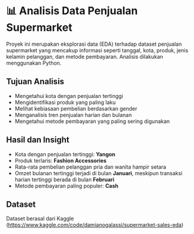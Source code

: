 # 📊 Analisis Data Penjualan Supermarket

Proyek ini merupakan eksplorasi data (EDA) terhadap dataset penjualan supermarket yang mencakup informasi seperti tanggal, kota, produk, jenis kelamin pelanggan, dan metode pembayaran. Analisis dilakukan menggunakan Python.

## Tujuan Analisis
- Mengetahui kota dengan penjualan tertinggi
- Mengidentifikasi produk yang paling laku
- Melihat kebiasaan pembelian berdasarkan gender
- Menganalisis tren penjualan harian dan bulanan
- Mengetahui metode pembayaran yang paling sering digunakan

## Hasil dan Insight
- Kota dengan penjualan tertinggi: **Yangon**
- Produk terlaris: **Fashion Accessories**
- Rata-rata pembelian pelanggan pria dan wanita hampir setara
- Omzet bulanan tertinggi terjadi di bulan **Januari**, meskipun transaksi harian tertinggi berada di bulan **Februari**
- Metode pembayaran paling populer: **Cash**

## Dataset
Dataset berasal dari Kaggle (https://www.kaggle.com/code/damianogalassi/supermarket-sales-eda)
